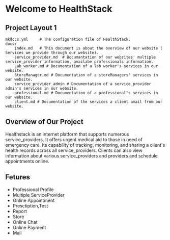 # Welcome to HealthStack

## Project Layout 1

    mkdocs.yml     # The configuration file of HealthStack.
    docs/
        index.md   # This document is about the overview of our website ( Services we provide through our website).
        service_provider.md  # Documantation of our websites' multiple service_provider information, availabe professionals information.
        Lab_worker.md # Documentation of a lab worker's services in our website.
        StoreManager.md # Documentation of a storeManagers' services in our website.
        service_provider_admin # Documentation of a service_provider admin's services in our website.
        professional.md # Documentation of a professional's services in our website.
        client.md # Documentation of the services a client avail from our website.

## Overview of Our Project

Healthstack is an internet platform that supports numerous service_providers. It offers urgent medical aid to those in need of emergency care. Its capability of tracking, monitoring, and sharing a client's health records across all service_providers. Clients can also view information about various service_providers and providers and schedule appointments online.

## Fetures

- Professional Profile
- Multiple ServiceProvider
- Online Appointment
- Presctiption,Test
- Report
- Store
- Online Chat
- Online Payment
- Mail
